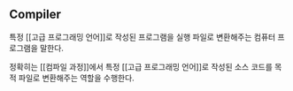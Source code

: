 ## Compiler

특정 [[고급 프로그래밍 언어]]로 작성된 프로그램을 실행 파일로 변환해주는 컴퓨터 프로그램을 말한다. 

정확히는 [[컴파일 과정]]에서 특정 [[고급 프로그래밍 언어]]로 작성된 소스 코드를 목적 파일로 변환해주는 역할을 수행한다. 